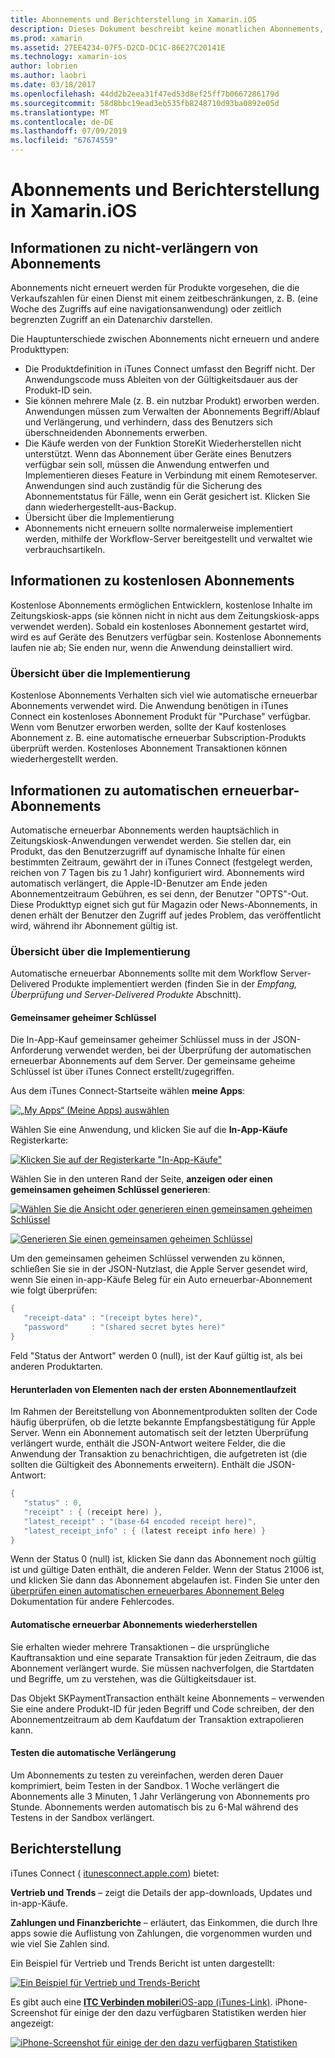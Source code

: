 ```yaml
---
title: Abonnements und Berichterstellung in Xamarin.iOS
description: Dieses Dokument beschreibt keine monatlichen Abonnements, Abonnements mit einer kostenlosen, automatische erneuerbar Abonnements und iTunes Connect verwenden, um diese Elemente zu melden.
ms.prod: xamarin
ms.assetid: 27EE4234-07F5-D2CD-DC1C-86E27C20141E
ms.technology: xamarin-ios
author: lobrien
ms.author: laobri
ms.date: 03/18/2017
ms.openlocfilehash: 44dd2b2eea31f47ed53d8ef25ff7b0667286179d
ms.sourcegitcommit: 58d8bbc19ead3eb535fb8248710d93ba0892e05d
ms.translationtype: MT
ms.contentlocale: de-DE
ms.lasthandoff: 07/09/2019
ms.locfileid: "67674559"
---
```

# <a name="subscriptions-and-reporting-in-xamarinios"></a>Abonnements und Berichterstellung in Xamarin.iOS

## <a name="about-non-renewing-subscriptions"></a>Informationen zu nicht-verlängern von Abonnements

Abonnements nicht erneuert werden für Produkte vorgesehen, die die Verkaufszahlen für einen Dienst mit einem zeitbeschränkungen, z. B. (eine Woche des Zugriffs auf eine navigationsanwendung) oder zeitlich begrenzten Zugriff an ein Datenarchiv darstellen.   
   
Die Hauptunterschiede zwischen Abonnements nicht erneuern und andere Produkttypen:

-  Die Produktdefinition in iTunes Connect umfasst den Begriff nicht. Der Anwendungscode muss Ableiten von der Gültigkeitsdauer aus der Produkt-ID sein. 
-  Sie können mehrere Male (z. B. ein nutzbar Produkt) erworben werden. Anwendungen müssen zum Verwalten der Abonnements Begriff/Ablauf und Verlängerung, und verhindern, dass des Benutzers sich überschneidenden Abonnements erwerben. 
-  Die Käufe werden von der Funktion StoreKit Wiederherstellen nicht unterstützt. Wenn das Abonnement über Geräte eines Benutzers verfügbar sein soll, müssen die Anwendung entwerfen und Implementieren dieses Feature in Verbindung mit einem Remoteserver. Anwendungen sind auch zuständig für die Sicherung des Abonnementstatus für Fälle, wenn ein Gerät gesichert ist. Klicken Sie dann wiederhergestellt-aus-Backup. 
-  Übersicht über die Implementierung
-  Abonnements nicht erneuern sollte normalerweise implementiert werden, mithilfe der Workflow-Server bereitgestellt und verwaltet wie verbrauchsartikeln. 


## <a name="about-free-subscriptions"></a>Informationen zu kostenlosen Abonnements

Kostenlose Abonnements ermöglichen Entwicklern, kostenlose Inhalte im Zeitungskiosk-apps (sie können nicht in nicht aus dem Zeitungskiosk-apps verwendet werden). Sobald ein kostenloses Abonnement gestartet wird, wird es auf Geräte des Benutzers verfügbar sein. Kostenlose Abonnements laufen nie ab; Sie enden nur, wenn die Anwendung deinstalliert wird.

### <a name="implementation-overview"></a>Übersicht über die Implementierung

Kostenlose Abonnements Verhalten sich viel wie automatische erneuerbar Abonnements verwendet wird. Die Anwendung benötigen in iTunes Connect ein kostenloses Abonnement Produkt für "Purchase" verfügbar. Wenn vom Benutzer erworben werden, sollte der Kauf kostenloses Abonnement z. B. eine automatische erneuerbar Subscription-Produkts überprüft werden. Kostenloses Abonnement Transaktionen können wiederhergestellt werden.


## <a name="about-auto-renewable-subscriptions"></a>Informationen zu automatischen erneuerbar-Abonnements

Automatische erneuerbar Abonnements werden hauptsächlich in Zeitungskiosk-Anwendungen verwendet werden. Sie stellen dar, ein Produkt, das den Benutzerzugriff auf dynamische Inhalte für einen bestimmten Zeitraum, gewährt der in iTunes Connect (festgelegt werden, reichen von 7 Tagen bis zu 1 Jahr) konfiguriert wird. Abonnements wird automatisch verlängert, die Apple-ID-Benutzer am Ende jeden Abonnementzeitraum Gebühren, es sei denn, der Benutzer "OPTS"-Out. Diese Produkttyp eignet sich gut für Magazin oder News-Abonnements, in denen erhält der Benutzer den Zugriff auf jedes Problem, das veröffentlicht wird, während ihr Abonnement gültig ist.

### <a name="implementation-overview"></a>Übersicht über die Implementierung

Automatische erneuerbar Abonnements sollte mit dem Workflow Server-Delivered Produkte implementiert werden (finden Sie in der *Empfang, Überprüfung und Server-Delivered Produkte* Abschnitt).

#### <a name="shared-secret"></a>Gemeinsamer geheimer Schlüssel

Die In-App-Kauf gemeinsamer geheimer Schlüssel muss in der JSON-Anforderung verwendet werden, bei der Überprüfung der automatischen erneuerbar Abonnements auf dem Server. Der gemeinsame geheime Schlüssel ist über iTunes Connect erstellt/zugegriffen.

Aus dem iTunes Connect-Startseite wählen **meine Apps**:   
   
 [![](subscriptions-and-reporting-images/image2.png "„My Apps“ (Meine Apps) auswählen")](subscriptions-and-reporting-images/image2.png#lightbox)  
 
Wählen Sie eine Anwendung, und klicken Sie auf die **In-App-Käufe** Registerkarte:

[![](subscriptions-and-reporting-images/image6.png "Klicken Sie auf der Registerkarte \"In-App-Käufe\"")](subscriptions-and-reporting-images/image6.png#lightbox)

Wählen Sie in den unteren Rand der Seite, **anzeigen oder einen gemeinsamen geheimen Schlüssel generieren**:
   
 [![](subscriptions-and-reporting-images/image40.png "Wählen Sie die Ansicht oder generieren einen gemeinsamen geheimen Schlüssel")](subscriptions-and-reporting-images/image40.png#lightbox)

 [![](subscriptions-and-reporting-images/image41.png "Generieren Sie einen gemeinsamen geheimen Schlüssel")](subscriptions-and-reporting-images/image41.png#lightbox)   
   
   
   
 Um den gemeinsamen geheimen Schlüssel verwenden zu können, schließen Sie sie in der JSON-Nutzlast, die Apple Server gesendet wird, wenn Sie einen in-app-Käufe Beleg für ein Auto erneuerbar-Abonnement wie folgt überprüfen:

```csharp
{
   "receipt-data" : "(receipt bytes here)",
   "password"     : "(shared secret bytes here)"
}
```

Feld "Status der Antwort" werden 0 (null), ist der Kauf gültig ist, als bei anderen Produktarten.

#### <a name="downloading-items-after-the-initial-subscription-term"></a>Herunterladen von Elementen nach der ersten Abonnementlaufzeit

Im Rahmen der Bereitstellung von Abonnementprodukten sollten der Code häufig überprüfen, ob die letzte bekannte Empfangsbestätigung für Apple Server. Wenn ein Abonnement automatisch seit der letzten Überprüfung verlängert wurde, enthält die JSON-Antwort weitere Felder, die die Anwendung der Transaktion zu benachrichtigen, die aufgetreten ist (die sollten die Gültigkeit des Abonnements erweitern). Enthält die JSON-Antwort:

```csharp
{
   "status" : 0,
   "receipt" : { (receipt here) },
   "latest_receipt" : "(base-64 encoded receipt here)",
   "latest_receipt_info" : { (latest receipt info here) }
}
```

Wenn der Status 0 (null) ist, klicken Sie dann das Abonnement noch gültig ist und gültige Daten enthält, die anderen Felder. Wenn der Status 21006 ist, und klicken Sie dann das Abonnement abgelaufen ist. Finden Sie unter den [überprüfen einen automatischen erneuerbares Abonnement Beleg](https://developer.apple.com/library/ios/releasenotes/General/ValidateAppStoreReceipt/Chapters/ValidateRemotely.html) Dokumentation für andere Fehlercodes.

#### <a name="restoring-auto-renewable-subscriptions"></a>Automatische erneuerbar Abonnements wiederherstellen

Sie erhalten wieder mehrere Transaktionen – die ursprüngliche Kauftransaktion und eine separate Transaktion für jeden Zeitraum, die das Abonnement verlängert wurde. Sie müssen nachverfolgen, die Startdaten und Begriffe, um zu verstehen, was die Gültigkeitsdauer ist.   
   
   
   
 Das Objekt SKPaymentTransaction enthält keine Abonnements – verwenden Sie eine andere Produkt-ID für jeden Begriff und Code schreiben, der den Abonnementzeitraum ab dem Kaufdatum der Transaktion extrapolieren kann.

#### <a name="testing-auto-renewal"></a>Testen die automatische Verlängerung

Um Abonnements zu testen zu vereinfachen, werden deren Dauer komprimiert, beim Testen in der Sandbox. 1 Woche verlängert die Abonnements alle 3 Minuten, 1 Jahr Verlängerung von Abonnements pro Stunde. Abonnements werden automatisch bis zu 6-Mal während des Testens in der Sandbox verlängert.

## <a name="reporting"></a>Berichterstellung

iTunes Connect ( [itunesconnect.apple.com](http://itunesconnect.apple.com)) bietet:   
   
 **Vertrieb und Trends** – zeigt die Details der app-downloads, Updates und in-app-Käufe.   
   
 **Zahlungen und Finanzberichte** – erläutert, das Einkommen, die durch Ihre apps sowie die Auflistung von Zahlungen, die vorgenommen wurden und wie viel Sie Zahlen sind.

Ein Beispiel für Vertrieb und Trends Bericht ist unten dargestellt:   

 [![](subscriptions-and-reporting-images/image42.png "Ein Beispiel für Vertrieb und Trends-Bericht")](subscriptions-and-reporting-images/image42.png#lightbox)   
   
 Es gibt auch eine [ **ITC Verbinden mobiler**iOS-app (iTunes-Link)](http://itunes.apple.com/us/app/itunes-connect-mobile/id376771144?mt=8).
iPhone-Screenshot für einige der den dazu verfügbaren Statistiken werden hier angezeigt:   
   
 [![](subscriptions-and-reporting-images/image43.png "iPhone-Screenshot für einige der den dazu verfügbaren Statistiken")](subscriptions-and-reporting-images/image43.png#lightbox)
